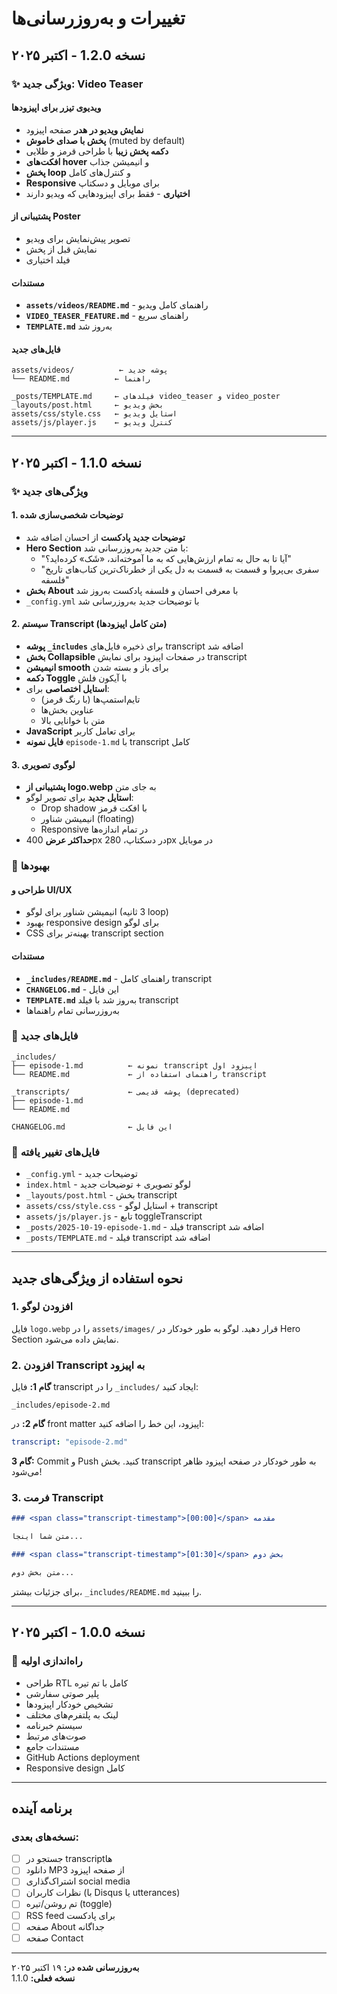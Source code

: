 # تغییرات و به‌روزرسانی‌ها

## نسخه 1.2.0 - اکتبر ۲۰۲۵

### ✨ ویژگی جدید: Video Teaser

#### ویدیوی تیزر برای اپیزودها
- **نمایش ویدیو در هدر** صفحه اپیزود
- **پخش با صدای خاموش** (muted by default)
- **دکمه پخش زیبا** با طراحی قرمز و طلایی
- **افکت‌های hover** و انیمیشن جذاب
- **پخش loop** و کنترل‌های کامل
- **Responsive** برای موبایل و دسکتاپ
- **اختیاری** - فقط برای اپیزودهایی که ویدیو دارند

#### پشتیبانی از Poster
- تصویر پیش‌نمایش برای ویدیو
- نمایش قبل از پخش
- فیلد اختیاری

#### مستندات
- **`assets/videos/README.md`** - راهنمای کامل ویدیو
- **`VIDEO_TEASER_FEATURE.md`** - راهنمای سریع
- **`TEMPLATE.md`** به‌روز شد

#### فایل‌های جدید
```
assets/videos/          ← پوشه جدید
└── README.md          ← راهنما

_posts/TEMPLATE.md     ← فیلدهای video_teaser و video_poster
_layouts/post.html     ← بخش ویدیو
assets/css/style.css   ← استایل ویدیو
assets/js/player.js    ← کنترل ویدیو
```

---

## نسخه 1.1.0 - اکتبر ۲۰۲۵

### ✨ ویژگی‌های جدید

#### 1. توضیحات شخصی‌سازی شده
- **توضیحات جدید پادکست** از احسان اضافه شد
- **Hero Section** با متن جدید به‌روزرسانی شد:
  - "آیا تا به حال به تمام ارزش‌هایی که به ما آموخته‌اند، «شَک» کرده‌اید؟"
  - "سفری بی‌پروا و قسمت به قسمت به دل یکی از خطرناک‌ترین کتاب‌های تاریخ فلسفه"
- **بخش About** با معرفی احسان و فلسفه پادکست به‌روز شد
- `_config.yml` با توضیحات جدید به‌روزرسانی شد

#### 2. سیستم Transcript (متن کامل اپیزودها)
- **پوشه `_includes`** برای ذخیره فایل‌های transcript اضافه شد
- **بخش Collapsible** در صفحات اپیزود برای نمایش transcript
- **انیمیشن smooth** برای باز و بسته شدن
- **دکمه Toggle** با آیکون فلش
- **استایل اختصاصی** برای:
  - تایم‌استمپ‌ها (با رنگ قرمز)
  - عناوین بخش‌ها
  - متن با خوانایی بالا
- **JavaScript** برای تعامل کاربر
- **فایل نمونه** `episode-1.md` با transcript کامل

#### 3. لوگوی تصویری
- **پشتیبانی از logo.webp** به جای متن
- **استایل جدید** برای تصویر لوگو:
  - Drop shadow با افکت قرمز
  - انیمیشن شناور (floating)
  - Responsive در تمام اندازه‌ها
- **حداکثر عرض** 400px در دسکتاپ، 280px در موبایل

### 🔧 بهبودها

#### طراحی و UI/UX
- انیمیشن شناور برای لوگو (3 ثانیه loop)
- بهبود responsive design برای لوگو
- CSS بهینه‌تر برای transcript section

#### مستندات
- **`_includes/README.md`** - راهنمای کامل transcript
- **`CHANGELOG.md`** - این فایل
- **`TEMPLATE.md`** به‌روز شد با فیلد transcript
- به‌روزرسانی تمام راهنماها

### 📝 فایل‌های جدید

```
_includes/
├── episode-1.md          ← نمونه transcript اپیزود اول
└── README.md             ← راهنمای استفاده از transcript

_transcripts/             ← پوشه قدیمی (deprecated)
├── episode-1.md
└── README.md

CHANGELOG.md              ← این فایل
```

### 🔄 فایل‌های تغییر یافته

- `_config.yml` - توضیحات جدید
- `index.html` - لوگو تصویری + توضیحات جدید
- `_layouts/post.html` - بخش transcript
- `assets/css/style.css` - استایل لوگو + transcript
- `assets/js/player.js` - تابع toggleTranscript
- `_posts/2025-10-19-episode-1.md` - فیلد transcript اضافه شد
- `_posts/TEMPLATE.md` - فیلد transcript اضافه شد

---

## نحوه استفاده از ویژگی‌های جدید

### 1. افزودن لوگو

فایل `logo.webp` را در `assets/images/` قرار دهید. لوگو به طور خودکار در Hero Section نمایش داده می‌شود.

### 2. افزودن Transcript به اپیزود

**گام 1:** فایل transcript را در `_includes/` ایجاد کنید:
```
_includes/episode-2.md
```

**گام 2:** در front matter اپیزود، این خط را اضافه کنید:
```yaml
transcript: "episode-2.md"
```

**گام 3:** Commit و Push کنید. بخش transcript به طور خودکار در صفحه اپیزود ظاهر می‌شود!

### 3. فرمت Transcript

```markdown
### <span class="transcript-timestamp">[00:00]</span> مقدمه

متن شما اینجا...

### <span class="transcript-timestamp">[01:30]</span> بخش دوم

متن بخش دوم...
```

برای جزئیات بیشتر، `_includes/README.md` را ببینید.

---

## نسخه 1.0.0 - اکتبر ۲۰۲۵

### 🎉 راه‌اندازی اولیه

- طراحی RTL کامل با تم تیره
- پلیر صوتی سفارشی
- تشخیص خودکار اپیزودها
- لینک به پلتفرم‌های مختلف
- سیستم خبرنامه
- صوت‌های مرتبط
- مستندات جامع
- GitHub Actions deployment
- Responsive design کامل

---

## برنامه آینده

### نسخه‌های بعدی:

- [ ] جستجو در transcript‌ها
- [ ] دانلود MP3 از صفحه اپیزود
- [ ] اشتراک‌گذاری social media
- [ ] نظرات کاربران (با Disqus یا utterances)
- [ ] تم روشن/تیره (toggle)
- [ ] RSS feed برای پادکست
- [ ] صفحه About جداگانه
- [ ] صفحه Contact

---

**به‌روزرسانی شده در:** ۱۹ اکتبر ۲۰۲۵  
**نسخه فعلی:** 1.1.0
